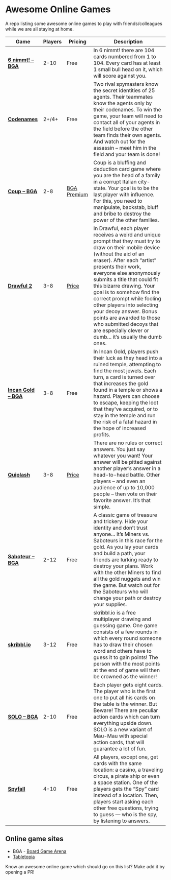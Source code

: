 # Awesome Online Games
A repo listing some awesome online games to play with friends/colleagues while we are all staying at home.


| Game | Players |Pricing | Description |
|------|-----------|--------|-------------|
|[**6 nimmt! – BGA**](https://boardgamearena.com/gamepanel?game=sechsnimmt)| 2-10| Free | In 6 nimmt! there are 104 cards numbered from 1 to 104. Every card has at least 1 small bull head on it, which will score against you. |
|[**Codenames**](https://codenames.game/) | 2+/4+ |  Free | Two rival spymasters know the secret identities of 25 agents. Their teammates know the agents only by their codenames. To win the game, your team will need to contact all of your agents in the field before the other team finds their own agents. And watch out for the assassin – meet him in the field and your team is done! |
|[**Coup – BGA**](https://boardgamearena.com/gamepanel?game=coupcitystate)| 2-8 | [BGA Premium](https://boardgamearena.com/premium) | Coup is a bluffing and deduction card game where you are the head of a family in a corrupt Italian city-state. Your goal is to be the last player with influence. For this, you need to manipulate, backstab, bluff and bribe to destroy the power of the other families. |
|[**Drawful 2**](https://www.jackboxgames.com/drawful-two/)| 3-8 | [Price](https://www.jackboxgames.com/drawful-two/) | In Drawful, each player receives a weird and unique prompt that they must try to draw on their mobile device (without the aid of an eraser). After each “artist” presents their work, everyone else anonymously submits a title that could fit this bizarre drawing. Your goal is to somehow find the correct prompt while fooling other players into selecting your decoy answer. Bonus points are awarded to those who submitted decoys that are especially clever or dumb… it’s usually the dumb ones. |
|[**Incan Gold – BGA**](https://boardgamearena.com/gamepanel?game=incangold)| 3-8 | Free | In Incan Gold, players push their luck as they head into a ruined temple, attempting to find the most jewels. Each turn, a card is turned over that increases the gold found in a temple or shows a hazard. Players can choose to escape, keeping the loot that they've acquired, or to stay in the temple and run the risk of a fatal hazard in the hope of increased profits. |
|[**Quiplash**](https://www.jackboxgames.com/quiplash/)| 3-8 | [Price](https://www.jackboxgames.com/quiplash/)| There are no rules or correct answers. You just say whatever you want! Your answer will be pitted against another player’s answer in a head-to-head battle. Other players – and even an audience of up to 10,000 people – then vote on their favorite answer. It’s that simple. |
|[**Saboteur – BGA**](https://boardgamearena.com/gamepanel?game=saboteur)| 2-12 | Free | A classic game of treasure and trickery. Hide your identity and don’t trust anyone... It’s Miners vs. Saboteurs in this race for the gold. As you lay your cards and build a path, your friends are lurking ready to destroy your plans. Work with the other Miners to find all the gold nuggets and win the game. But watch out for the Saboteurs who will change your path or destroy your supplies. |
|[**skribbl.io**](https://skribbl.io)| 3-12| Free | skribbl.io is a free multiplayer drawing and guessing game. One game consists of a few rounds in which every round someone has to draw their chosen word and others have to guess it to gain points! The person with the most points at the end of game will then be crowned as the winner! |
|[**SOLO – BGA**](https://boardgamearena.com/gamepanel?game=solo)| 2-10 | Free | Each player gets eight cards. The player who is the first one to put all his cards on the table is the winner. But Beware! There are peculiar action cards which can turn everything upside down. SOLO is a new variant of Mau-Mau with special action cards, that will guarantee a lot of fun.|
|[**Spyfall**](https://www.spyfall.app)| 4-10 | Free | All players, except one, get cards with the same location: a casino, a traveling circus, a pirate ship or even a space station. One of the players gets the “Spy” card instead of a location. Then, players start asking each other free questions, trying to guess — who is the spy, by listening to answers. |

## Online game sites
* BGA - [Board Game Arena](https://boardgamearena.com)
* [Tabletopia](https://tabletopia.com)

Know an awesome online game which should go on this list? Make add it by opening a PR!
